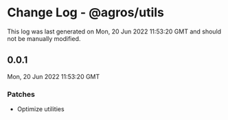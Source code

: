 # Change Log - @agros/utils

This log was last generated on Mon, 20 Jun 2022 11:53:20 GMT and should not be manually modified.

## 0.0.1
Mon, 20 Jun 2022 11:53:20 GMT

### Patches

- Optimize utilities

